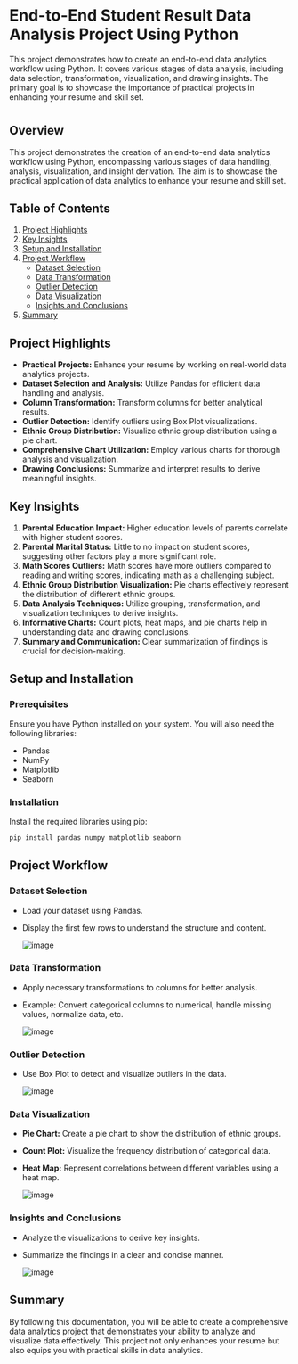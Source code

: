 # End-to-End Student Result Data Analysis Project Using Python
This project demonstrates how to create an end-to-end data analytics workflow using Python. It covers various stages of data analysis, including data selection, transformation, visualization, and drawing insights. The primary goal is to showcase the importance of practical projects in enhancing your resume and skill set.

# 

## Overview

This project demonstrates the creation of an end-to-end data analytics workflow using Python, encompassing various stages of data handling, analysis, visualization, and insight derivation. The aim is to showcase the practical application of data analytics to enhance your resume and skill set.

## Table of Contents

1. [Project Highlights](#project-highlights)
2. [Key Insights](#key-insights)
3. [Setup and Installation](#setup-and-installation)
4. [Project Workflow](#project-workflow)
   - [Dataset Selection](#dataset-selection)
   - [Data Transformation](#data-transformation)
   - [Outlier Detection](#outlier-detection)
   - [Data Visualization](#data-visualization)
   - [Insights and Conclusions](#insights-and-conclusions)
5. [Summary](#summary)

## Project Highlights

- **Practical Projects:** Enhance your resume by working on real-world data analytics projects.
- **Dataset Selection and Analysis:** Utilize Pandas for efficient data handling and analysis.
- **Column Transformation:** Transform columns for better analytical results.
- **Outlier Detection:** Identify outliers using Box Plot visualizations.
- **Ethnic Group Distribution:** Visualize ethnic group distribution using a pie chart.
- **Comprehensive Chart Utilization:** Employ various charts for thorough analysis and visualization.
- **Drawing Conclusions:** Summarize and interpret results to derive meaningful insights.

## Key Insights

1. **Parental Education Impact:** Higher education levels of parents correlate with higher student scores.
2. **Parental Marital Status:** Little to no impact on student scores, suggesting other factors play a more significant role.
3. **Math Scores Outliers:** Math scores have more outliers compared to reading and writing scores, indicating math as a challenging subject.
4. **Ethnic Group Distribution Visualization:** Pie charts effectively represent the distribution of different ethnic groups.
5. **Data Analysis Techniques:** Utilize grouping, transformation, and visualization techniques to derive insights.
6. **Informative Charts:** Count plots, heat maps, and pie charts help in understanding data and drawing conclusions.
7. **Summary and Communication:** Clear summarization of findings is crucial for decision-making.

## Setup and Installation

### Prerequisites

Ensure you have Python installed on your system. You will also need the following libraries:

- Pandas
- NumPy
- Matplotlib
- Seaborn

### Installation

Install the required libraries using pip:

```bash
pip install pandas numpy matplotlib seaborn
```

## Project Workflow

### Dataset Selection

- Load your dataset using Pandas.
- Display the first few rows to understand the structure and content.

  ![image](https://github.com/sethihardik45/StudentResultAnalysis/assets/143828829/f9c15a8f-6136-4066-a9d0-5acc65e2e1f0)



### Data Transformation

- Apply necessary transformations to columns for better analysis.
- Example: Convert categorical columns to numerical, handle missing values, normalize data, etc.

  ![image](https://github.com/sethihardik45/StudentResultAnalysis/assets/143828829/fbe5e3e1-d3a5-4ab9-9f3b-164ac951023b)


### Outlier Detection

- Use Box Plot to detect and visualize outliers in the data.

  ![image](https://github.com/sethihardik45/StudentResultAnalysis/assets/143828829/aa283174-f805-4684-9b8a-3cc0d8bd5757)


### Data Visualization

- **Pie Chart:** Create a pie chart to show the distribution of ethnic groups.
- **Count Plot:** Visualize the frequency distribution of categorical data.
- **Heat Map:** Represent correlations between different variables using a heat map.

  ![image](https://github.com/sethihardik45/StudentResultAnalysis/assets/143828829/fa2f7aed-b788-4569-b9df-0869fedaae04)


### Insights and Conclusions

- Analyze the visualizations to derive key insights.
- Summarize the findings in a clear and concise manner.

  ![image](https://github.com/sethihardik45/StudentResultAnalysis/assets/143828829/e0fa96bc-8ed5-4cdc-a0c4-1e77164431cc)


## Summary

By following this documentation, you will be able to create a comprehensive data analytics project that demonstrates your ability to analyze and visualize data effectively. This project not only enhances your resume but also equips you with practical skills in data analytics.
